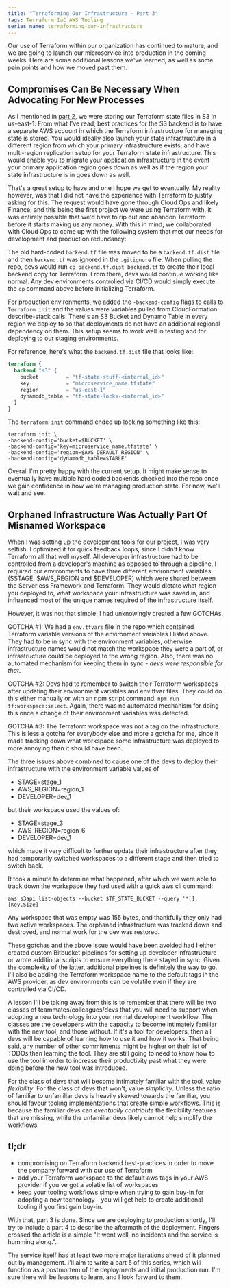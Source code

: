 ```yaml
---
title: "Terraforming Our Infrastructure - Part 3"
tags: Terraform IaC AWS Tooling
series_name: terraforming-our-infrastructure
---
```


Our use of Terraform within our organization has continued to mature, and we are going to launch our microservice into production in the coming weeks. 
Here are some additional lessons we've learned, as well as some pain points and how we moved past them.

## Compromises Can Be Necessary When Advocating For New Processes

As I mentioned in [part 2](/blogs/standup-stories/2021/12/09/terraforming-our-infrastructure-p2), we were storing our Terraform state files in S3 in us-east-1.
From what I've read, best practices for the S3 backend is to have a separate AWS account in which the Terraform infrastructure for managing state is stored.
You would ideally also launch your state infrastructure in a different region from which your primary infrastructure exists, and have multi-region replication setup for your Terraform state infrastructure.
This would enable you to migrate your application infrastructure in the event your primary application region goes down as well as if the region your state infrastructure is in goes down as well.

That's a great setup to have and one I hope we get to eventually. 
My reality however, was that I did not have the experience with Terraform to justify asking for this.
The request would have gone through Cloud Ops and likely Finance, and this being the first project we were using Terraform with, it was entirely possible that we'd have to rip out and abandon Terraform before it starts making us any money.
With this in mind, we collaborated with Cloud Ops to come up with the following system that met our needs for development and production redundancy: 

The old hard-coded `backend.tf` file was moved to be a `backend.tf.dist` file and then `backend.tf` was ignored in the `.gitignore` file.
When pulling the repo, devs would run `cp backend.tf.dist backend.tf` to create their local backend copy for Terraform.
From there, devs would continue working like normal. 
Any dev environments controlled via CI/CD would simply execute the `cp` command above before initializing Terraform.

For production environments, we added the `-backend-config` flags to calls to `Terraform init` and the values were variables pulled from CloudFormation describe-stack calls.
There's an S3 Bucket and Dynamo Table in every region we deploy to so that deployments do not have an additional regional dependency on them.
This setup seems to work well in testing and for deploying to our staging environments.

For reference, here's what the `backend.tf.dist` file that looks like:
```terraform
terraform {
  backend "s3" {
    bucket         = "tf-state-stuff-<internal_id>"
    key            = "microservice_name.tfstate"
    region         = "us-east-1"
    dynamodb_table = "tf-state-locks-<internal_id>"
  }
}
```

The `terraform init` command ended up looking something like this:
```
terraform init \
-backend-config='bucket=$BUCKET' \
-backend-config='key=microservice_name.tfstate' \
-backend-config='region=$AWS_DEFAULT_REGION' \
-backend-config='dynamodb_table=$TABLE'
```

Overall I'm pretty happy with the current setup.
It might make sense to eventually have multiple hard coded backends checked into the repo once we gain confidence in how we're managing production state.
For now, we'll wait and see.

## Orphaned Infrastructure Was Actually Part Of Misnamed Workspace

When I was setting up the development tools for our project, I was very selfish. 
I optimized it for quick feedback loops, since I didn't know Terraform all that well myself.
All developer infrastructure had to be controlled from a developer's machine as opposed to through a pipeline. 
I required our environments to have three different environment variables ($STAGE, $AWS_REGION and $DEVELOPER) which were shared between the Serverless Framework and Terraform.
They would dictate what region you deployed to, what workspace your infrastructure was saved in, and influenced most of the unique names required of the infrastructure itself.

However, it was not that simple. I had unknowingly created a few GOTCHAs.

GOTCHA #1: We had a `env.tfvars` file in the repo which contained Terraform variable versions of the environment variables I listed above. 
They had to be in sync with the environment variables, otherwise infrastructure names would not match the workspace they were a part of, or infrastructure could be deployed to the wrong region.
Also, there was no automated mechanism for keeping them in sync - *devs were responsible for that*.

GOTCHA #2: Devs had to remember to switch their Terraform workspaces after updating their environment variables and env.tfvar files.
They could do this either manually or with an npm script command: `npm run tf:workspace:select`.
Again, there was no automated mechanism for doing this once a change of their environment variables was detected.

GOTCHA #3: The Terraform workspace was not a tag on the infrastructure.
This is less a gotcha for everybody else and more a gotcha for me, since it made tracking down what workspace some infrastructure was deployed to more annoying than it should have been.

The three issues above combined to cause one of the devs to deploy their infrastructure with the environment variable values of 

* STAGE=stage_1
* AWS_REGION=region_1
* DEVELOPER=dev_1

but their workspace used the values of:

* STAGE=stage_3
* AWS_REGION=region_6
* DEVELOPER=dev_1

which made it very difficult to further update their infrastructure after they had temporarily switched workspaces to a different stage and then tried to switch back.

It took a minute to determine what happened, after which we were able to track down the workspace they had used with a quick aws cli command:
```
aws s3api list-objects --bucket $TF_STATE_BUCKET --query '*[].[Key,Size]'
``` 

Any workspace that was empty was 155 bytes, and thankfully they only had two active workspaces. 
The orphaned infrastructure was tracked down and destroyed, and normal work for the dev was restored.

These gotchas and the above issue would have been avoided had I either created custom Bitbucket pipelines for setting up developer infrastructure or wrote additional scripts to ensure everything there stayed in sync.
Given the complexity of the latter, additional pipelines is definitely the way to go. 
I'll also be adding the Terraform workspace name to the default tags in the AWS provider, as dev environments can be volatile even if they are controlled via CI/CD.

A lesson I'll be taking away from this is to remember that there will be two classes of teammates/colleagues/devs that you will need to support when adopting a new technology into your normal development workflow.
The classes are the developers with the capacity to become intimately familiar with the new tool, and those without. 
If it's a tool for developers, then all devs will be capable of learning how to use it and how it works.
That being said, any number of other commitments might be higher on their list of TODOs than learning the tool.
They are still going to need to know how to use the tool in order to increase their productivity past what they were doing before the new tool was introduced.

For the class of devs that will become intimately familiar with the tool, value *flexibility*.
For the class of devs that won't, value *simplicity*.
Unless the ratio of familiar to unfamiliar devs is heavily skewed towards the familiar, you should favour tooling implementations that create simple workflows.
This is because the familiar devs can _eventually contribute_ the flexibility features that are missing, while the unfamiliar devs likely cannot help simplify the workflows.

## tl;dr

* compromising on Terraform backend best-practices in order to move the company forward with our use of Terraform 
* add your Terraform workspace to the default aws tags in your AWS provider if you've got a volatile list of workspaces 
* keep your tooling workflows simple when trying to gain buy-in for adopting a new technology - you will get help to create additional tooling if you first gain buy-in. 


With that, part 3 is done. 
Since we are deploying to production shortly, I'll try to include a part 4 to describe the aftermath of the deployment.
Fingers crossed the article is a simple "It went well, no incidents and the service is humming along.".

The service itself has at least two more major iterations ahead of it planned out by management. 
I'll aim to write a part 5 of this series, which will function as a postmortem of the deployments and initial production run.
I'm sure there will be lessons to learn, and I look forward to them. 
